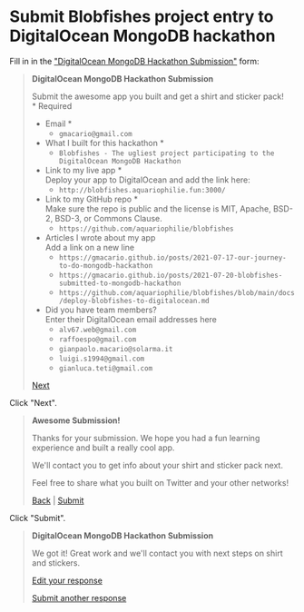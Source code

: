 # Submit Blobfishes project entry to DigitalOcean MongoDB hackathon

Fill in in the ["DigitalOcean MongoDB Hackathon Submission"](https://docs.google.com/forms/d/e/1FAIpQLSewoy9wPZ892wg1cf87eeEgL5XmbvGZ4csrULegIoL0w5tJ_A/viewform?usp=sf_link) form:

<!-- 2021-07-21 05:20 CEST -->

> **DigitalOcean MongoDB Hackathon Submission**
>
> Submit the awesome app you built and get a shirt and sticker pack!<br>
> \* Required
>
> * Email *
>   - `gmacario@gmail.com`
> * What I built for this hackathon *
>   - `Blobfishes - The ugliest project participating to the DigitalOcean MongoDB Hackathon`
> * Link to my live app *<br>
>   Deploy your app to DigitalOcean and add the link here:
>   - `http://blobfishes.aquariophilie.fun:3000/`
> * Link to my GitHub repo *<br>
>   Make sure the repo is public and the license is MIT, Apache, BSD-2, BSD-3, or Commons Clause.
>   - `https://github.com/aquariophilie/blobfishes`
> * Articles I wrote about my app<br>
>   Add a link on a new line
>   - `https://gmacario.github.io/posts/2021-07-17-our-journey-to-do-mongodb-hackathon`
>   - `https://gmacario.github.io/posts/2021-07-20-blobfishes-submitted-to-mongodb-hackathon`
>   - `https://github.com/aquariophilie/blobfishes/blob/main/docs/deploy-blobfishes-to-digitalocean.md`
> * Did you have team members?<br>
>   Enter their DigitalOcean email addresses here
>   - `alv67.web@gmail.com`
>   - `raffoespo@gmail.com`
>   - `gianpaolo.macario@solarma.it`
>   - `luigi.s1994@gmail.com`
>   - `gianluca.teti@gmail.com`
>
> [Next]()

Click "Next".

> **Awesome Submission!**
>
> Thanks for your submission.
> We hope you had a fun learning experience and built a really cool app.
>
> We'll contact you to get info about your shirt and sticker pack next. 
>
> Feel free to share what you built on Twitter and your other networks!
>
> [Back]() | [Submit]()

<!-- 2021-07-21 05:27 CEST -->

Click "Submit".

> **DigitalOcean MongoDB Hackathon Submission**
>
> We got it! Great work and we'll contact you with next steps on shirt and stickers.
>
> [Edit your response]()
>
> [Submit another response]()

<!-- EOF -->
